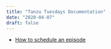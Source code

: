 ```yaml
---
title: "Tanzu Tuesdays Documentation"
date: "2020-04-07"
draft: false
---
```


* [How to schedule an episode](schedule-an-episode)